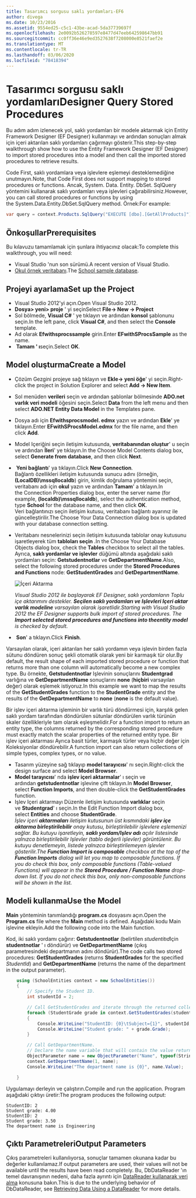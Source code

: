 ```yaml
---
title: Tasarımcı sorgusu saklı yordamları-EF6
author: divega
ms.date: 10/23/2016
ms.assetid: 9554ed25-c5c1-43be-acad-5da37739697f
ms.openlocfilehash: 2e0092b526278597e8477d47eeb642598647bb91
ms.sourcegitcommit: cc0ff36e46e9ed3527638f7208000e8521faef2e
ms.translationtype: MT
ms.contentlocale: tr-TR
ms.lasthandoff: 03/06/2020
ms.locfileid: "78418394"
---
```

# <a name="designer-query-stored-procedures"></a><span data-ttu-id="836be-102">Tasarımcı sorgusu saklı yordamları</span><span class="sxs-lookup"><span data-stu-id="836be-102">Designer Query Stored Procedures</span></span>
<span data-ttu-id="836be-103">Bu adım adım izlenecek yol, saklı yordamları bir modele aktarmak için Entity Framework Designer (EF Designer) kullanmayı ve ardından sonuçları almak için içeri aktarılan saklı yordamları çağırmayı gösterir.</span><span class="sxs-lookup"><span data-stu-id="836be-103">This step-by-step walkthrough show how to use the Entity Framework Designer (EF Designer) to import stored procedures into a model and then call the imported stored procedures to retrieve results.</span></span> 

<span data-ttu-id="836be-104">Code First, saklı yordamlara veya işlevlere eşlemeyi desteklemediğine unutmayın.</span><span class="sxs-lookup"><span data-stu-id="836be-104">Note, that Code First does not support mapping to stored procedures or functions.</span></span> <span data-ttu-id="836be-105">Ancak, System. Data. Entity. DbSet. SqlQuery yöntemini kullanarak saklı yordamları veya işlevleri çağırabilirsiniz.</span><span class="sxs-lookup"><span data-stu-id="836be-105">However, you can call stored procedures or functions by using the System.Data.Entity.DbSet.SqlQuery method.</span></span> <span data-ttu-id="836be-106">Örnek:</span><span class="sxs-lookup"><span data-stu-id="836be-106">For example:</span></span>
``` csharp
var query = context.Products.SqlQuery("EXECUTE [dbo].[GetAllProducts]")`;
```

## <a name="prerequisites"></a><span data-ttu-id="836be-107">Önkoşullar</span><span class="sxs-lookup"><span data-stu-id="836be-107">Prerequisites</span></span>

<span data-ttu-id="836be-108">Bu kılavuzu tamamlamak için şunlara ihtiyacınız olacak:</span><span class="sxs-lookup"><span data-stu-id="836be-108">To complete this walkthrough, you will need:</span></span>

- <span data-ttu-id="836be-109">Visual Studio 'nun son sürümü.</span><span class="sxs-lookup"><span data-stu-id="836be-109">A recent version of Visual Studio.</span></span>
- <span data-ttu-id="836be-110">[Okul örnek veritabanı](~/ef6/resources/school-database.md).</span><span class="sxs-lookup"><span data-stu-id="836be-110">The [School sample database](~/ef6/resources/school-database.md).</span></span>

## <a name="set-up-the-project"></a><span data-ttu-id="836be-111">Projeyi ayarlama</span><span class="sxs-lookup"><span data-stu-id="836be-111">Set up the Project</span></span>

-   <span data-ttu-id="836be-112">Visual Studio 2012'yi açın.</span><span class="sxs-lookup"><span data-stu-id="836be-112">Open Visual Studio 2012.</span></span>
-   <span data-ttu-id="836be-113">**Dosya&gt; yeni&gt; proje** ' yi seçin</span><span class="sxs-lookup"><span data-stu-id="836be-113">Select **File-&gt; New -&gt; Project**</span></span>
-   <span data-ttu-id="836be-114">Sol bölmede, **Visual C\#** ' ye tıklayın ve ardından **konsol** şablonunu seçin.</span><span class="sxs-lookup"><span data-stu-id="836be-114">In the left pane, click **Visual C\#**, and then select the **Console** template.</span></span>
-   <span data-ttu-id="836be-115">Ad olarak **Efwithsprocssample** girin.</span><span class="sxs-lookup"><span data-stu-id="836be-115">Enter **EFwithSProcsSample** as the name.</span></span>
-   <span data-ttu-id="836be-116"> **Tamam ' ı**seçin.</span><span class="sxs-lookup"><span data-stu-id="836be-116">Select **OK**.</span></span>

## <a name="create-a-model"></a><span data-ttu-id="836be-117">Model oluşturma</span><span class="sxs-lookup"><span data-stu-id="836be-117">Create a Model</span></span>

-   <span data-ttu-id="836be-118">Çözüm Gezgini projeye sağ tıklayın ve **Ekle-&gt; yeni öğe**' yi seçin.</span><span class="sxs-lookup"><span data-stu-id="836be-118">Right-click the project in Solution Explorer and select **Add -&gt; New Item**.</span></span>
-   <span data-ttu-id="836be-119">Sol menüden **verileri** seçin ve ardından şablonlar bölmesinde **ADO.net varlık veri modeli** öğesini seçin.</span><span class="sxs-lookup"><span data-stu-id="836be-119">Select **Data** from the left menu and then select **ADO.NET Entity Data Model** in the Templates pane.</span></span>
-   <span data-ttu-id="836be-120">Dosya adı için **Efwithsprocsmodel. edmx** yazın ve ardından **Ekle**' ye tıklayın.</span><span class="sxs-lookup"><span data-stu-id="836be-120">Enter **EFwithSProcsModel.edmx** for the file name, and then click **Add**.</span></span>
-   <span data-ttu-id="836be-121">Model Içeriğini seçin iletişim kutusunda, **veritabanından oluştur**' u seçin ve ardından **İleri**' ye tıklayın.</span><span class="sxs-lookup"><span data-stu-id="836be-121">In the Choose Model Contents dialog box, select **Generate from database**, and then click **Next**.</span></span>
-   <span data-ttu-id="836be-122"> **Yeni bağlantı**' ya tıklayın.</span><span class="sxs-lookup"><span data-stu-id="836be-122">Click **New Connection**.</span></span>  
    <span data-ttu-id="836be-123">Bağlantı özellikleri iletişim kutusunda sunucu adını (örneğin, **(LocalDB)\\mssqllocaldb**) girin, kimlik doğrulama yöntemini seçin, veritabanı adı için **okul** yazın ve ardından **Tamam**' a tıklayın.</span><span class="sxs-lookup"><span data-stu-id="836be-123">In the Connection Properties dialog box, enter the server name (for example, **(localdb)\\mssqllocaldb**), select the authentication method, type **School** for the database name, and then click **OK**.</span></span>  
    <span data-ttu-id="836be-124">Veri bağlantınızı seçin iletişim kutusu, veritabanı bağlantı ayarınız ile güncelleştirilir.</span><span class="sxs-lookup"><span data-stu-id="836be-124">The Choose Your Data Connection dialog box is updated with your database connection setting.</span></span>
-   <span data-ttu-id="836be-125">Veritabanı nesnelerinizi seçin iletişim kutusunda tablolar onay kutusunu işaretleyerek tüm **tabloları seçin** .</span><span class="sxs-lookup"><span data-stu-id="836be-125">In the Choose Your Database Objects dialog box, check the **Tables** checkbox to select all the tables.</span></span>  
    <span data-ttu-id="836be-126">Ayrıca, **saklı yordamlar ve işlevler** düğümü altında aşağıdaki saklı yordamları seçin: **Getstudentnotlar** ve **GetDepartmentName**.</span><span class="sxs-lookup"><span data-stu-id="836be-126">Also, select the following stored procedures under the **Stored Procedures and Functions** node: **GetStudentGrades** and **GetDepartmentName**.</span></span> 

    ![İçeri Aktarma](~/ef6/media/import.jpg)

    <span data-ttu-id="836be-128">*Visual Studio 2012 ile başlayarak EF Designer, saklı yordamların Toplu içe aktarımını destekler. **Seçilen saklı yordamları ve Işlevleri Içeri aktar varlık modeline** varsayılan olarak işaretlidir.*</span><span class="sxs-lookup"><span data-stu-id="836be-128">*Starting with Visual Studio 2012 the EF Designer supports bulk import of stored procedures. The **Import selected stored procedures and functions into theentity model** is checked by default.*</span></span>
-   <span data-ttu-id="836be-129"> **Son**' a tıklayın.</span><span class="sxs-lookup"><span data-stu-id="836be-129">Click **Finish**.</span></span>

<span data-ttu-id="836be-130">Varsayılan olarak, içeri aktarılan her saklı yordamın veya işlevin birden fazla sütunu döndüren sonuç şekli otomatik olarak yeni bir karmaşık tür olur.</span><span class="sxs-lookup"><span data-stu-id="836be-130">By default, the result shape of each imported stored procedure or function that returns more than one column will automatically become a new complex type.</span></span> <span data-ttu-id="836be-131">Bu örnekte, **Getstudentnotlar** Işlevinin sonuçlarını **Studentgrad** varlığına ve **GetDepartmentName** sonuçlarını **none** (**hiçbiri** varsayılan değer) olarak eşlemek istiyoruz.</span><span class="sxs-lookup"><span data-stu-id="836be-131">In this example we want to map the results of the **GetStudentGrades** function to the **StudentGrade** entity and the results of the **GetDepartmentName** to **none** (**none** is the default value).</span></span>

<span data-ttu-id="836be-132">Bir işlev içeri aktarma işleminin bir varlık türü döndürmesi için, karşılık gelen saklı yordam tarafından döndürülen sütunlar döndürülen varlık türünün skaler özellikleriyle tam olarak eşleşmelidir.</span><span class="sxs-lookup"><span data-stu-id="836be-132">For a function import to return an entity type, the columns returned by the corresponding stored procedure must exactly match the scalar properties of the returned entity type.</span></span> <span data-ttu-id="836be-133">Bir işlev içeri aktarması Ayrıca basit türler, karmaşık türler veya hiçbir değer için Koleksiyonlar döndürebilir.</span><span class="sxs-lookup"><span data-stu-id="836be-133">A function import can also return collections of simple types, complex types, or no value.</span></span>

-   <span data-ttu-id="836be-134">Tasarım yüzeyine sağ tıklayıp **model tarayıcısı**' nı seçin.</span><span class="sxs-lookup"><span data-stu-id="836be-134">Right-click the design surface and select **Model Browser**.</span></span>
-   <span data-ttu-id="836be-135">**Model tarayıcısı**' nda **işlev içeri aktarmalar**' ı seçin ve ardından **getstudentnotlar** işlevine çift tıklayın.</span><span class="sxs-lookup"><span data-stu-id="836be-135">In **Model Browser**, select **Function Imports**, and then double-click the **GetStudentGrades** function.</span></span>
-   <span data-ttu-id="836be-136">Işlev Içeri aktarmayı Düzenle iletişim kutusunda **varlıklar** seçin ve **Studentgrad**' ı seçin.</span><span class="sxs-lookup"><span data-stu-id="836be-136">In the Edit Function Import dialog box, select **Entities** and choose **StudentGrade**.</span></span>  
    <span data-ttu-id="836be-137">*İşlev içeri **aktarmaları** iletişim kutusunun üst kısmındaki **işlev içe aktarma birleştirilebilir** onay kutusu, birleştirilebilir işlevlere eşlemenizi sağlar. Bu kutuyu işaretleyin, **saklı yordam/Işlev adı** açılır listesinde yalnızca birleştirilebilir Işlevler (tablo değerli işlevler) görüntülenir. Bu kutuyu denetlemeyin, listede yalnızca birleştirilemeyen işlevler gösterilir.*</span><span class="sxs-lookup"><span data-stu-id="836be-137">*The **Function Import is composable** checkbox at the top of the **Function Imports** dialog will let you map to composable functions. If you do check this box, only composable functions (Table-valued Functions) will appear in the **Stored Procedure / Function Name** drop-down list. If you do not check this box, only non-composable functions will be shown in the list.*</span></span>

## <a name="use-the-model"></a><span data-ttu-id="836be-138">Modeli kullanma</span><span class="sxs-lookup"><span data-stu-id="836be-138">Use the Model</span></span>

<span data-ttu-id="836be-139">**Main** yönteminin tanımlandığı **program.cs** dosyasını açın.</span><span class="sxs-lookup"><span data-stu-id="836be-139">Open the **Program.cs** file where the **Main** method is defined.</span></span> <span data-ttu-id="836be-140">Aşağıdaki kodu Main işlevine ekleyin.</span><span class="sxs-lookup"><span data-stu-id="836be-140">Add the following code into the Main function.</span></span>

<span data-ttu-id="836be-141">Kod, iki saklı yordamı çağırır: **Getstudentnotlar** (belirtilen *studentitıd*Için **studentnotlar** ' ı döndürür) ve **GetDepartmentName** (çıkış parametresindeki departmanın adını döndürür).</span><span class="sxs-lookup"><span data-stu-id="836be-141">The code calls two stored procedures: **GetStudentGrades** (returns **StudentGrades** for the specified *StudentId*) and **GetDepartmentName** (returns the name of the department in the output parameter).</span></span>  

``` csharp
    using (SchoolEntities context = new SchoolEntities())
    {
        // Specify the Student ID.
        int studentId = 2;

        // Call GetStudentGrades and iterate through the returned collection.
        foreach (StudentGrade grade in context.GetStudentGrades(studentId))
        {
            Console.WriteLine("StudentID: {0}\tSubject={1}", studentId, grade.Subject);
            Console.WriteLine("Student grade: " + grade.Grade);
        }

        // Call GetDepartmentName.
        // Declare the name variable that will contain the value returned by the output parameter.
        ObjectParameter name = new ObjectParameter("Name", typeof(String));
        context.GetDepartmentName(1, name);
        Console.WriteLine("The department name is {0}", name.Value);

    }
```

<span data-ttu-id="836be-142">Uygulamayı derleyin ve çalıştırın.</span><span class="sxs-lookup"><span data-stu-id="836be-142">Compile and run the application.</span></span> <span data-ttu-id="836be-143">Program aşağıdaki çıktıyı üretir:</span><span class="sxs-lookup"><span data-stu-id="836be-143">The program produces the following output:</span></span>

```console
StudentID: 2
Student grade: 4.00
StudentID: 2
Student grade: 3.50
The department name is Engineering
```

<a name="output-parameters"></a><span data-ttu-id="836be-144">Çıktı Parametreleri</span><span class="sxs-lookup"><span data-stu-id="836be-144">Output Parameters</span></span>
-----------------

<span data-ttu-id="836be-145">Çıkış parametreleri kullanılıyorsa, sonuçlar tamamen okunana kadar bu değerler kullanılamaz.</span><span class="sxs-lookup"><span data-stu-id="836be-145">If output parameters are used, their values will not be available until the results have been read completely.</span></span> <span data-ttu-id="836be-146">Bu, DbDataReader 'ın temel davranışının nedeni, daha fazla ayrıntı için [DataReader kullanarak veri alma](https://go.microsoft.com/fwlink/?LinkID=398589) konusuna bakın.</span><span class="sxs-lookup"><span data-stu-id="836be-146">This is due to the underlying behavior of DbDataReader, see [Retrieving Data Using a DataReader](https://go.microsoft.com/fwlink/?LinkID=398589) for more details.</span></span>

